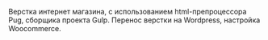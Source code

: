 Верстка интернет магазина, с использованием html-препроцессора Pug, сборщика проекта Gulp. Перенос верстки на Wordpress, настройка Woocommerce.

